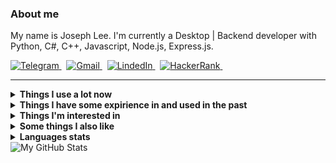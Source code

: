### About me
My name is Joseph Lee.
I'm currently a Desktop | Backend developer with Python, C#, C++, Javascript, Node.js, Express.js.
<p align="left">
  <a href="#" target="_blank">
    <picture>
      <source media="(prefers-color-scheme: dark)" srcset="https://img.shields.io/badge/telegram-2e3440.svg?&style=for-the-badge&logo=telegram">
      <source media="(prefers-color-scheme: light)"srcset="https://img.shields.io/badge/telegram-eceff4.svg?&style=for-the-badge&logo=telegram">
      <img alt="Telegram" src="https://img.shields.io/badge/telegram-eceff4.svg?&style=for-the-badge&logo=telegram">
    </picture>
  </a>&nbsp;
  <a href="mailto:wizard.man0308@gmail.com">
    <picture>
      <source media="(prefers-color-scheme: dark)" srcset="https://img.shields.io/badge/gmail-2e3440.svg?&style=for-the-badge&logo=gmail&logoColor=D14836">
      <source media="(prefers-color-scheme: light)"srcset="https://img.shields.io/badge/gmail-eceff4.svg?&style=for-the-badge&logo=gmail&logoColor=D14836">
      <img alt="Gmail" src="https://img.shields.io/badge/gmail-eceff4.svg?&style=for-the-badge&logo=gmail&logoColor=D14836">
    </picture>
  </a>&nbsp;
  <a href="#" target="_blank">
    <picture>
      <source media="(prefers-color-scheme: dark)" srcset="https://img.shields.io/badge/linkedin-2e3440.svg?&style=for-the-badge&logo=linkedin&logoColor=0A66C2">
      <source media="(prefers-color-scheme: light)"srcset="https://img.shields.io/badge/linkedin-eceff4.svg?&style=for-the-badge&logo=linkedin&logoColor=0A66C2">
      <img alt="LindedIn" src="https://img.shields.io/badge/linkedin-eceff4.svg?&style=for-the-badge&logo=linkedin&logoColor=0A66C2">
    </picture>
  </a>&nbsp;
  <a href="https://www.hackerrank.com/wizard_man0308?hr_r=1" target="_blank">
    <picture>
      <source media="(prefers-color-scheme: dark)" srcset="https://img.shields.io/badge/HackerRank-2e3440.svg?&style=for-the-badge&logo=hackerrank&logoColor=2fc966">
      <source media="(prefers-color-scheme: light)"srcset="https://img.shields.io/badge/HackerRank-eceff4.svg?&style=for-the-badge&logo=hackerrank&logoColor=2fc966">
      <img alt="HackerRank" src="https://img.shields.io/badge/HackerRank-eceff4.svg?&style=for-the-badge&logo=hackerrank&logoColor=2fc966">
    </picture>
  </a>&nbsp;
</p>
<hr/>

<details>
  <summary><b>Things I use a lot now</b></summary>
  <br/>
  <picture>
    <source media="(prefers-color-scheme: dark)" srcset="https://img.shields.io/badge/Python-2e3440.svg?&logo=python&logoColor=4382b4">
    <source media="(prefers-color-scheme: light)"srcset="https://img.shields.io/badge/Python-eceff4.svg?&logo=python&logoColor=4382b4">
    <img alt="Python" src="https://img.shields.io/badge/Python-2e3440.svg?&logo=python&logoColor=4382b4">
  </picture>
  <picture>
    <source media="(prefers-color-scheme: dark)" srcset="https://img.shields.io/badge/TypeScript-2e3440.svg?&logo=typescript&logoColor=3278c7">
    <source media="(prefers-color-scheme: light)"srcset="https://img.shields.io/badge/TypeScript-eceff4.svg?&logo=typescript&logoColor=3278c7">
    <img alt="TypeScript" src="https://img.shields.io/badge/TypeScript-2e3440.svg?&logo=typescript&logoColor=3278c7">
  </picture>
  <picture>
    <source media="(prefers-color-scheme: dark)" srcset="https://img.shields.io/badge/MongoDB-2e3440.svg?&logo=mongodb&logoColor=00ed64">
    <source media="(prefers-color-scheme: light)"srcset="https://img.shields.io/badge/MongoDB-eceff4.svg?&logo=mongodb&logoColor=00ed64">
    <img alt="MongoDB" src="https://img.shields.io/badge/MongoDB-eceff4.svg?&logo=mongodb&logoColor=00ed64">
  </picture>
  <picture>
    <source media="(prefers-color-scheme: dark)" srcset="https://img.shields.io/badge/Poetry-2e3440.svg?&logo=poetry&logoColor=018ce1">
    <source media="(prefers-color-scheme: light)"srcset="https://img.shields.io/badge/Poetry-eceff4.svg?&logo=poetry&logoColor=018ce1">
    <img alt="Poetry" src="https://img.shields.io/badge/Poetry-eceff4.svg?&logo=poetry&logoColor=018ce1">
  </picture>
  <br>
  <picture>
    <source media="(prefers-color-scheme: dark)" srcset="https://img.shields.io/badge/React-2e3440.svg?&logo=react&logoColor=4995ab">
    <source media="(prefers-color-scheme: light)"srcset="https://img.shields.io/badge/React-eceff4.svg?&logo=react&logoColor=4995ab">
    <img alt="React" src="https://img.shields.io/badge/React-eceff4.svg?&logo=react&logoColor=4995ab">
  </picture>
  <picture>
    <source media="(prefers-color-scheme: dark)" srcset="https://img.shields.io/badge/MUI-2e3440.svg?&logo=mui&logoColor=0080ff">
    <source media="(prefers-color-scheme: light)"srcset="https://img.shields.io/badge/MUI-eceff4.svg?&logo=mui&logoColor=0080ff">
    <img alt="MUI" src="https://img.shields.io/badge/MUI-eceff4.svg?&logo=mui&logoColor=0080ff">
  </picture>
  <picture>
    <source media="(prefers-color-scheme: dark)" srcset="https://img.shields.io/badge/Create%20React%20App-2e3440.svg?&logo=createreactapp&logoColor=09d3ad">
    <source media="(prefers-color-scheme: light)"srcset="https://img.shields.io/badge/Create%20React%20App-eceff4.svg?&logo=createreactapp&logoColor=09d3ad">
    <img alt="Create React App" src="https://img.shields.io/badge/Create%20React%20App-eceff4.svg?&logo=createreactapp&logoColor=09d3ad">
  </picture>
  <picture>
    <source media="(prefers-color-scheme: dark)" srcset="https://img.shields.io/badge/React%20Query-2e3440.svg?&logo=reactquery&logoColor=ff4154">
    <source media="(prefers-color-scheme: light)"srcset="https://img.shields.io/badge/React%20Query-eceff4.svg?&logo=reactquery&logoColor=ff4154">
    <img alt="ReactQuery" src="https://img.shields.io/badge/React%20Query-eceff4.svg?&logo=reactquery&logoColor=ff4154">
  </picture>
  <picture>
    <source media="(prefers-color-scheme: dark)" srcset="https://img.shields.io/badge/React%20Router-2e3440.svg?&logo=reactrouter&logoColor=white">
    <source media="(prefers-color-scheme: light)"srcset="https://img.shields.io/badge/React%20Router-eceff4.svg?&logo=reactrouter&logoColor=black">
    <img alt="ReactRouter" src="https://img.shields.io/badge/React%20Router-eceff4.svg?&logo=reactrouter&logoColor=white">
  </picture>
  <br>
  <picture>
    <source media="(prefers-color-scheme: dark)" srcset="https://img.shields.io/badge/Git-2e3440.svg?&logo=git&logoColor=f74d27">
    <source media="(prefers-color-scheme: light)"srcset="https://img.shields.io/badge/Git-eceff4.svg?&logo=git&logoColor=f74d27">
    <img alt="Git" src="https://img.shields.io/badge/Git-eceff4.svg?&logo=git&logoColor=f74d27">
  </picture>
  <picture>
    <source media="(prefers-color-scheme: dark)" srcset="https://img.shields.io/badge/GitHub-2e3440.svg?&logo=github&logoColor=white">
    <source media="(prefers-color-scheme: light)"srcset="https://img.shields.io/badge/GitHub-eceff4.svg?&logo=github&logoColor=black">
    <img alt="GitHub" src="https://img.shields.io/badge/GitHub-eceff4.svg?&logo=github&logoColor=white">
  </picture>
  <picture>
    <source media="(prefers-color-scheme: dark)" srcset="https://img.shields.io/badge/Github%20Actions-2e3440.svg?&logo=github-actions&logoColor=2088FF">
    <source media="(prefers-color-scheme: light)"srcset="https://img.shields.io/badge/Github%20Actions-eceff4.svg?&logo=github-actions&logoColor=2088FF">
    <img alt="GithubActions" src="https://img.shields.io/badge/Github%20Actions-eceff4.svg?&logo=github-actions&logoColor=2088FF">
  </picture>
  <br>
  <picture>
    <source media="(prefers-color-scheme: dark)" srcset="https://img.shields.io/badge/Docker-2e3440.svg?&logo=docker&logoColor=2496ED">
    <source media="(prefers-color-scheme: light)"srcset="https://img.shields.io/badge/Docker-eceff4.svg?&logo=docker&logoColor=2496ED">
    <img alt="Docker" src="https://img.shields.io/badge/Docker-eceff4.svg?&logo=docker&logoColor=2496ED">
  </picture>
  <picture>
    <source media="(prefers-color-scheme: dark)" srcset="https://img.shields.io/badge/Amazon%20AWS-2e3440.svg?&logo=amazon-aws&logoColor=FF9900">
    <source media="(prefers-color-scheme: light)"srcset="https://img.shields.io/badge/Amazon%20AWS-eceff4.svg?&logo=amazon-aws&logoColor=FF9900">
    <img alt="AWS" src="https://img.shields.io/badge/Amazon%20AWS-eceff4.svg?&logo=amazon-aws&logoColor=FF9900">
  </picture>
  <picture>
    <source media="(prefers-color-scheme: dark)" srcset="https://img.shields.io/badge/Firebase-2e3440.svg?&logo=firebase&logoColor=FFCA28">
    <source media="(prefers-color-scheme: light)"srcset="https://img.shields.io/badge/Firebase-eceff4.svg?&logo=firebase&logoColor=FFCA28">
    <img alt="Firebase" src="https://img.shields.io/badge/Firebase-eceff4.svg?&logo=firebase&logoColor=FFCA28">
  </picture>
  <br>
  <picture>
    <source media="(prefers-color-scheme: dark)" srcset="https://img.shields.io/badge/Bash-2e3440.svg?&logo=gnubash&logoColor=4EAA25">
    <source media="(prefers-color-scheme: light)"srcset="https://img.shields.io/badge/Bash-eceff4.svg?&logo=gnubash&logoColor=4EAA25">
    <img alt="Bash" src="https://img.shields.io/badge/Bash-eceff4.svg?&logo=gnubash&logoColor=4EAA25">
  </picture>
  <picture>
    <source media="(prefers-color-scheme: dark)" srcset="https://img.shields.io/badge/NodeJS-2e3440.svg?&logo=node.js&logoColor=339933">
    <source media="(prefers-color-scheme: light)"srcset="https://img.shields.io/badge/NodeJS-eceff4.svg?&logo=node.js&logoColor=339933">
    <img alt="NodeJS" src="https://img.shields.io/badge/NodeJS-eceff4.svg?&logo=node.js&logoColor=339933">
  </picture>
  <picture>
    <source media="(prefers-color-scheme: dark)" srcset="https://img.shields.io/badge/VS%20Code-2e3440.svg?&logo=visual-studio-code&logoColor=007ACC">
    <source media="(prefers-color-scheme: light)"srcset="https://img.shields.io/badge/VS%20Code-eceff4.svg?&logo=visual-studio-code&logoColor=007ACC">
    <img alt="VSCode" src="https://img.shields.io/badge/VS%20Code-eceff4.svg?&logo=visual-studio-code&logoColor=007ACC">
  </picture>
  <picture>
    <source media="(prefers-color-scheme: dark)" srcset="https://img.shields.io/badge/Insomnia-2e3440.svg?&logo=insomnia&logoColor=5e01d4">
    <source media="(prefers-color-scheme: light)"srcset="https://img.shields.io/badge/Insomnia-eceff4.svg?&logo=insomnia&logoColor=5e01d4">
    <img alt="Insomnia" src="https://img.shields.io/badge/Insomnia-eceff4.svg?&logo=insomnia&logoColor=5e01d4">
  </picture>  
</details>

<details>
  <summary><b>Things I have some expirience in and used in the past</b></summary>
  <br/>
  <picture>
    <source media="(prefers-color-scheme: dark)" srcset="https://img.shields.io/badge/Flask-2e3440.svg?&logo=flask&logoColor=white">
    <source media="(prefers-color-scheme: light)"srcset="https://img.shields.io/badge/Flask-eceff4.svg?&logo=flask&logoColor=black">
    <img alt="Flask" src="https://img.shields.io/badge/Flask-2e3440.svg?&logo=flask&logoColor=white">
  </picture>
  <picture>
    <source media="(prefers-color-scheme: dark)" srcset="https://img.shields.io/badge/FastAPI-2e3440.svg?&logo=fastapi&logoColor=009585">
    <source media="(prefers-color-scheme: light)"srcset="https://img.shields.io/badge/FastAPI-eceff4.svg?&logo=fastapi&logoColor=009585">
    <img alt="FastApi" src="https://img.shields.io/badge/FastAPI-2e3440.svg?&logo=fastapi&logoColor=009585">
  </picture>
  <picture>
    <source media="(prefers-color-scheme: dark)" srcset="https://img.shields.io/badge/SQLAlchemy-2e3440">
    <source media="(prefers-color-scheme: light)"srcset="https://img.shields.io/badge/SQLAlchemy-eceff4">
    <img alt="SQLAlchemy" src="https://img.shields.io/badge/SQLAlchemy-2e3440">
  </picture>
  <picture>
    <source media="(prefers-color-scheme: dark)" srcset="https://img.shields.io/badge/Pytest-2e3440.svg?&logo=pytest&logoColor=009fe4">
    <source media="(prefers-color-scheme: light)"srcset="https://img.shields.io/badge/Pytest-eceff4.svg?&logo=pytest&logoColor=009fe4">
    <img alt="Pytest" src="https://img.shields.io/badge/Pytest-2e3440.svg?&logo=pytest&logoColor=009fe4">
  </picture>
  <picture>
    <source media="(prefers-color-scheme: dark)" srcset="https://img.shields.io/badge/Selenium-2e3440.svg?&logo=selenium&logoColor=green">
    <source media="(prefers-color-scheme: light)"srcset="https://img.shields.io/badge/Selenium-eceff4.svg?&logo=selenium&logoColor=green">
    <img alt="Selenium" src="https://img.shields.io/badge/Selenium-2e3440.svg?&logo=selenium&logoColor=green">
  </picture>
  <picture>
    <source media="(prefers-color-scheme: dark)" srcset="https://img.shields.io/badge/Swagger-2e3440.svg?&logo=swagger&logoColor=green">
    <source media="(prefers-color-scheme: light)"srcset="https://img.shields.io/badge/Swagger-eceff4.svg?&logo=swagger&logoColor=green">
    <img alt="Swagger" src="https://img.shields.io/badge/Swagger-2e3440.svg?&logo=swagger&logoColor=green">
  </picture>
  <br>
  <picture>
    <source media="(prefers-color-scheme: dark)" srcset="https://img.shields.io/badge/Go-2e3440.svg?&logo=go&logoColor=007e9d">
    <source media="(prefers-color-scheme: light)"srcset="https://img.shields.io/badge/Go-eceff4.svg?&logo=go&logoColor=007e9d">
    <img alt="Go" src="https://img.shields.io/badge/Go-2e3440.svg?&logo=go&logoColor=007e9d">
  </picture>
  <picture>
    <source media="(prefers-color-scheme: dark)" srcset="https://img.shields.io/badge/Postgres-2e3440.svg?&logo=postgresql&logoColor=white">
    <source media="(prefers-color-scheme: light)"srcset="https://img.shields.io/badge/Postgres-eceff4.svg?&logo=postgresql&logoColor=black">
    <img alt="Postgres" src="https://img.shields.io/badge/Postgres-2e3440.svg?&logo=postgresql&logoColor=white">
  </picture>
  <picture>
    <source media="(prefers-color-scheme: dark)" srcset="https://img.shields.io/badge/SQLite-2e3440.svg?&logo=sqlite&logoColor=white">
    <source media="(prefers-color-scheme: light)"srcset="https://img.shields.io/badge/SQLite-eceff4.svg?&logo=sqlite&logoColor=black">
    <img alt="SQLite" src="https://img.shields.io/badge/SQLite-2e3440.svg?&logo=sqlite&logoColor=white">
  </picture>
  <picture>
    <source media="(prefers-color-scheme: dark)" srcset="https://img.shields.io/badge/Elasticsearch-2e3440.svg?&logo=elasticsearch&logoColor=005571">
    <source media="(prefers-color-scheme: light)"srcset="https://img.shields.io/badge/Elasticsearch-eceff4.svg?&logo=elasticsearch&logoColor=005571">
    <img alt="Elasticsearch" src="https://img.shields.io/badge/Elasticsearch-2e3440.svg?&logo=elasticsearch&logoColor=005571">
  </picture>
  <picture>
    <source media="(prefers-color-scheme: dark)" srcset="https://img.shields.io/badge/Redis-2e3440.svg?&logo=redis&logoColor=DC382D">
    <source media="(prefers-color-scheme: light)"srcset="https://img.shields.io/badge/Redis-eceff4.svg?&logo=redis&logoColor=DC382D">
    <img alt="Redis" src="https://img.shields.io/badge/Redis-2e3440.svg?&logo=redis&logoColor=DC382D">
  </picture>
  <br>
  <picture>
    <source media="(prefers-color-scheme: dark)" srcset="https://img.shields.io/badge/Vim-2e3440.svg?&logo=vim&logoColor=019733">
    <source media="(prefers-color-scheme: light)"srcset="https://img.shields.io/badge/Vim-eceff4.svg?&logo=vim&logoColor=019733">
    <img alt="Vim" src="https://img.shields.io/badge/Vim-2e3440.svg?&logo=vim&logoColor=019733">
  </picture>
  <picture>
    <source media="(prefers-color-scheme: dark)" srcset="https://img.shields.io/badge/-2e3440.svg?&logo=c&logoColor=A8B9CC">
    <source media="(prefers-color-scheme: light)"srcset="https://img.shields.io/badge/-eceff4.svg?&logo=c&logoColor=00599C">
    <img alt="C" src="https://img.shields.io/badge/-2e3440.svg?&logo=c&logoColor=A8B9CC">
  </picture>
  <picture>
    <source media="(prefers-color-scheme: dark)" srcset="https://img.shields.io/badge/C++-2e3440.svg?&logo=c%2B%2B&logoColor=00599C">
    <source media="(prefers-color-scheme: light)"srcset="https://img.shields.io/badge/C++-eceff4.svg?&logo=c%2B%2B&logoColor=00599C">
    <img alt="Cpp" src="https://img.shields.io/badge/C++-2e3440.svg?&logo=c%2B%2B&logoColor=00599C">
  </picture>
  <picture>
    <source media="(prefers-color-scheme: dark)" srcset="https://img.shields.io/badge/CMake-2e3440.svg?&logo=cmake&logoColor=064F8C">
    <source media="(prefers-color-scheme: light)"srcset="https://img.shields.io/badge/CMake-eceff4.svg?&logo=cmake&logoColor=064F8C">
    <img alt="CMake" src="https://img.shields.io/badge/CMake-2e3440.svg?&logo=cmake&logoColor=064F8C">
  </picture>
  <picture>
    <source media="(prefers-color-scheme: dark)" srcset="https://img.shields.io/badge/Qt-2e3440.svg?&logo=qt&logoColor=41CD52">
    <source media="(prefers-color-scheme: light)"srcset="https://img.shields.io/badge/Qt-eceff4.svg?&logo=qt&logoColor=41CD52">
    <img alt="Qt" src="https://img.shields.io/badge/Qt-2e3440.svg?&logo=qt&logoColor=41CD52">
  </picture>
  <picture>
    <source media="(prefers-color-scheme: dark)" srcset="https://img.shields.io/badge/Nginx-2e3440.svg?&logo=nginx&logoColor=269539">
    <source media="(prefers-color-scheme: light)"srcset="https://img.shields.io/badge/Nginx-eceff4.svg?&logo=nginx&logoColor=269539">
    <img alt="Nginx" src="https://img.shields.io/badge/Nginx-2e3440.svg?&logo=nginx&logoColor=269539">
  </picture>
  <br>
  <picture>
    <source media="(prefers-color-scheme: dark)" srcset="https://img.shields.io/badge/Pandas-2e3440.svg?&logo=pandas&logoColor=white">
    <source media="(prefers-color-scheme: light)"srcset="https://img.shields.io/badge/Pandas-eceff4.svg?&logo=pandas&logoColor=black">
    <img alt="Pandas" src="https://img.shields.io/badge/Pandas-2e3440.svg?&logo=pandas&logoColor=white">
  </picture>
  <picture>
    <source media="(prefers-color-scheme: dark)" srcset="https://img.shields.io/badge/Plotly-2e3440.svg?&logo=plotly&logoColor=3f4f75">
    <source media="(prefers-color-scheme: light)"srcset="https://img.shields.io/badge/Plotly-eceff4.svg?&logo=plotly&logoColor=3f4f75">
    <img alt="Plotly" src="https://img.shields.io/badge/Plotly-2e3440.svg?&logo=plotly&logoColor=3f4f75">
  </picture>
  <picture>
    <source media="(prefers-color-scheme: dark)" srcset="https://img.shields.io/badge/NumPy-2e3440.svg?&logo=numpy&logoColor=4eaccf">
    <source media="(prefers-color-scheme: light)"srcset="https://img.shields.io/badge/NumPy-eceff4.svg?&logo=numpy&logoColor=4eaccf">
    <img alt="NumPy" src="https://img.shields.io/badge/NumPy-2e3440.svg?&logo=numpy&logoColor=4eaccf">
  </picture>
  <picture>
    <source media="(prefers-color-scheme: dark)" srcset="https://img.shields.io/badge/Jupyter-2e3440.svg?&logo=jupyter&logoColor=f37727">
    <source media="(prefers-color-scheme: light)"srcset="https://img.shields.io/badge/Jupyter-eceff4.svg?&logo=jupyter&logoColor=f37727">
    <img alt="Jupyter" src="https://img.shields.io/badge/Jupyter-2e3440.svg?&logo=jupyter&logoColor=f37727">
  </picture>
</details>

<details>
  <summary><b>Things I'm interested in</b></summary>
  <br/>
  <picture>
    <source media="(prefers-color-scheme: dark)" srcset="https://img.shields.io/badge/Kubernetes-2e3440.svg?&logo=kubernetes&logoColor=326CE5">
    <source media="(prefers-color-scheme: light)"srcset="https://img.shields.io/badge/Kubernetes-eceff4.svg?&logo=kubernetes&logoColor=326CE5">
    <img alt="Kubernetes" src="https://img.shields.io/badge/Kubernetes-2e3440.svg?&logo=kubernetes&logoColor=326CE5">
  </picture>
  <picture>
    <source media="(prefers-color-scheme: dark)" srcset="https://img.shields.io/badge/Terraform-2e3440.svg?&logo=terraform&logoColor=7b42bc">
    <source media="(prefers-color-scheme: light)"srcset="https://img.shields.io/badge/Terraform-eceff4.svg?&logo=terraform&logoColor=7b42bc">
    <img alt="Terraform" src="https://img.shields.io/badge/Terraform-2e3440.svg?&logo=terraform&logoColor=7b42bc">
  </picture>
  <picture>
    <source media="(prefers-color-scheme: dark)" srcset="https://img.shields.io/badge/RabbitMQ-2e3440.svg?&logo=rabbitmq&logoColor=ff6701">
    <source media="(prefers-color-scheme: light)"srcset="https://img.shields.io/badge/RabbitMQ-eceff4.svg?&logo=rabbitmq&logoColor=ff6701">
    <img alt="RabbitMQ" src="https://img.shields.io/badge/RabbitMQ-2e3440.svg?&logo=rabbitmq&logoColor=ff6701">
  </picture>
  <picture>
    <source media="(prefers-color-scheme: dark)" srcset="https://img.shields.io/badge/Apache%20Kafka-2e3440.svg?&logo=apache-kafka&logoColor=white">
    <source media="(prefers-color-scheme: light)"srcset="https://img.shields.io/badge/Apache%20Kafka-eceff4.svg?&logo=apache-kafka&logoColor=black">
    <img alt="Kafka" src="https://img.shields.io/badge/Apache%20Kafka-2e3440.svg?&logo=apache-kafka&logoColor=white">
  </picture>
  <br>
  <picture>
    <source media="(prefers-color-scheme: dark)" srcset="https://img.shields.io/badge/WebAssembly-2e3440.svg?&logo=webassembly&logoColor=654FF0">
    <source media="(prefers-color-scheme: light)"srcset="https://img.shields.io/badge/WebAssembly-eceff4.svg?&logo=webassembly&logoColor=654FF0">
    <img alt="WebAssembly" src="https://img.shields.io/badge/WebAssembly-2e3440.svg?&logo=webassembly&logoColor=654FF0">
  </picture>
  <picture>
    <source media="(prefers-color-scheme: dark)" srcset="https://img.shields.io/badge/gRPC-2e3440.svg?&logo=google&logoColor=4285F4">
    <source media="(prefers-color-scheme: light)"srcset="https://img.shields.io/badge/gRPC-eceff4.svg?&logo=google&logoColor=4285F4">
    <img alt="GRPC" src="https://img.shields.io/badge/gRPC-2e3440.svg?&logo=google&logoColor=4285F4">
  </picture>
  <br>
  <picture>
    <source media="(prefers-color-scheme: dark)" srcset="https://img.shields.io/badge/Rust-2e3440.svg?&logo=rust&logoColor=black">
    <source media="(prefers-color-scheme: light)"srcset="https://img.shields.io/badge/Rust-eceff4.svg?&logo=rust&logoColor=black">
    <img alt="Rust" src="https://img.shields.io/badge/Rust-2e3440.svg?&logo=rust&logoColor=black">
  </picture>
  <picture>
    <source media="(prefers-color-scheme: dark)" srcset="https://img.shields.io/badge/Kotlin-2e3440.svg?&logo=kotlin&logoColor=7F52FF">
    <source media="(prefers-color-scheme: light)"srcset="https://img.shields.io/badge/Kotlin-eceff4.svg?&logo=kotlin&logoColor=7F52FF">
    <img alt="Kotlin" src="https://img.shields.io/badge/Kotlin-2e3440.svg?&logo=kotlin&logoColor=7F52FF">
  </picture>
</details>

<details>
  <summary><b>Some things I also like</b></summary>
  <br/>
  <picture>
    <source media="(prefers-color-scheme: dark)" srcset="https://img.shields.io/badge/Arch%20Linux-2e3440.svg?&logo=archlinux&logoColor=1793d1">
    <source media="(prefers-color-scheme: light)"srcset="https://img.shields.io/badge/Arch%20Linux-eceff4.svg?&logo=archlinux&logoColor=1793d1">
    <img alt="Arch" src="https://img.shields.io/badge/Arch%20Linux-2e3440.svg?&logo=archlinux&logoColor=1793d1">
  </picture>
  <picture>
    <source media="(prefers-color-scheme: dark)" srcset="https://img.shields.io/badge/dwm-2e3440.svg?&logo=dwm&logoColor=1793d1">
    <source media="(prefers-color-scheme: light)"srcset="https://img.shields.io/badge/dwm-eceff4.svg?&logo=dwm&logoColor=1793d1">
    <img alt="Dwm" src="https://img.shields.io/badge/dwm-2e3440.svg?&logo=dwm&logoColor=1793d1">
  </picture>
</details>

<details>
  <summary><b>Languages stats</b></summary>
  <br/>
  <picture align="left">
    <source media="(prefers-color-scheme: dark)" srcset="https://github-profile-summary-cards.vercel.app/api/cards/repos-per-language?username=rabarbra&theme=nord_dark">
    <source media="(prefers-color-scheme: light)"srcset="https://github-profile-summary-cards.vercel.app/api/cards/repos-per-language?username=rabarbra&theme=nord_bright">
    <img alt="Repos per language" src="https://github-profile-summary-cards.vercel.app/api/cards/repos-per-language?username=rabarbra&theme=nord_dark">
  </picture>
  <picture align="right">
    <source media="(prefers-color-scheme: dark)" srcset="https://github-profile-summary-cards.vercel.app/api/cards/most-commit-language?username=rabarbra&theme=nord_dark">
    <source media="(prefers-color-scheme: light)"srcset="https://github-profile-summary-cards.vercel.app/api/cards/most-commit-language?username=rabarbra&theme=nord_bright">
    <img alt="Most commit languages" src="https://github-profile-summary-cards.vercel.app/api/cards/most-commit-language?username=rabarbra&theme=nord_dark">
  </picture>
</details>

<picture>
  <source media="(prefers-color-scheme: dark)" srcset="http://github-profile-summary-cards.vercel.app/api/cards/profile-details?username=eagle0419&theme=nord_dark">
  <source media="(prefers-color-scheme: light)"srcset="http://github-profile-summary-cards.vercel.app/api/cards/profile-details?username=eagle0419&theme=nord_bright">
  <img alt="My GitHub Stats" src="http://github-profile-summary-cards.vercel.app/api/cards/profile-details?username=eagle0419&theme=nord_dark">
</picture>

